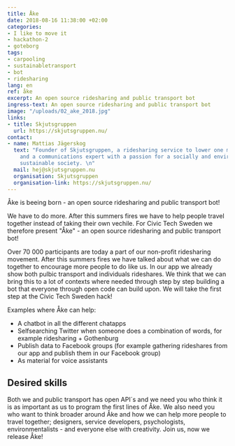 ```yaml
---
title: Åke
date: 2018-08-16 11:38:00 +02:00
categories:
- I like to move it
- hackathon-2
- goteborg
tags:
- carpooling
- sustainabletransport
- bot
- ridesharing
lang: en
ref: åke
excerpt: An open source ridesharing and public transport bot
ingress-text: An open source ridesharing and public transport bot
image: "/uploads/02_ake_2018.jpg"
links:
- title: Skjutsgruppen
  url: https://skjutsgruppen.nu/
contact:
- name: Mattias Jägerskog
  text: "Founder of Skjutsgruppen, a ridesharing service to lower one man motoring
    and a communications expert with a passion for a socially and environmentally
    sustainable society. \n"
  mail: hej@skjutsgruppen.nu
  organisation: Skjutsgruppen
  organisation-link: https://skjutsgruppen.nu/
---
```


Åke is beeing born - an open source ridesharing and public transport bot!

We have to do more. After this summers fires we have to help people travel together instead of taking their own vechile. For Civic Tech Sweden we therefore present "Åke" - an open source ridesharing and public transport bot!

Over 70 000 participants are today a part of our non-profit ridesharing movement. After this summers fires we have talked about what we can do together to encourage more people to do like us. In our app we already show both pulbic transport and individuals rideshares. We think that we can bring this to a lot of contexts where needed through step by step building a bot that everyone through open code can build upon. We will take the first step at the Civic Tech Sweden hack!

Examples where Åke can help:
- A chatbot in all the different chatapps
- Selfsearching Twitter when someone does a combination of words, for example ridesharing + Gothenburg
- Publish data to Facebook groups (for example gathering rideshares from our app and publish them in our Facebook group)
- As material for voice assistants

## Desired skills
Both we and public transport has open API´s and we need you who think it is as important as us to program the first lines of Åke. We also need you who want to think broader around Åke and how we can help more people to travel together; designers, service developers, psychologists, environmentalists - and everyone else with creativity. Join us, now we release Åke!
